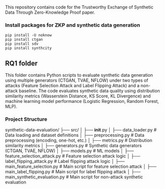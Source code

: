 This repository contains code for the Trustworthy Exchange of Synthetic Data Through Zero-Knowledge Proof paper.



### Install packages for ZKP and synthetic data generation 
```
pip install -U noknow
pip install ctgan
pip install sdv
pip install synthcity
```

## RQ1 folder
This folder contains Python scripts to evaluate synthetic data generation using multiple generators (CTGAN, TVAE, NFLOW) under two types of attacks (Feature Selection Attack and Label Flipping Attack) and a non-attack baseline. The code evaluates synthetic data quality using distribution similarity metrics (Wasserstein Distance, KS Score, KL Divergence) and machine learning model performance (Logistic Regression, Random Forest, MLP).

### Project Structure
synthetic-data-evaluation/
├── src/
│   ├── __init__.py
│   ├── data_loader.py           # Data loading and dataset definitions
│   ├── preprocessing.py         # Data preprocessing (encoding, one-hot, etc.)
│   ├── metrics.py               # Distribution similarity metrics
│   ├── generators.py            # Synthetic data generators (CTGAN, TVAE, NFLOW)
│   ├── models.py                # ML models
│   ├── feature_selection_attack.py  # Feature selection attack logic
│   ├── label_flipping_attack.py     # Label flipping attack logic
│   ├── main_feature_selection.py    # Main script for feature selection attack
│   ├── main_label_flipping.py      # Main script for label flipping attack
│   ├── main_synthetic_evaluation.py  # Main script for non-attack synthetic evaluation

